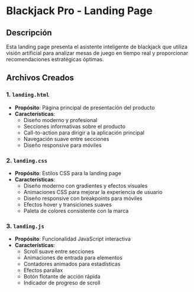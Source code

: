 # Blackjack Pro - Landing Page

## Descripción

Esta landing page presenta el asistente inteligente de blackjack que utiliza visión artificial para analizar mesas de juego en tiempo real y proporcionar recomendaciones estratégicas óptimas.

## Archivos Creados

### 1. `landing.html`
- **Propósito**: Página principal de presentación del producto
- **Características**:
  - Diseño moderno y profesional
  - Secciones informativas sobre el producto
  - Call-to-action para dirigir a la aplicación principal
  - Navegación suave entre secciones
  - Diseño responsive para móviles

### 2. `landing.css`
- **Propósito**: Estilos CSS para la landing page
- **Características**:
  - Diseño moderno con gradientes y efectos visuales
  - Animaciones CSS para mejorar la experiencia de usuario
  - Diseño responsive con breakpoints para móviles
  - Efectos hover y transiciones suaves
  - Paleta de colores consistente con la marca

### 3. `landing.js`
- **Propósito**: Funcionalidad JavaScript interactiva
- **Características**:
  - Scroll suave entre secciones
  - Animaciones de entrada para elementos
  - Contadores animados para estadísticas
  - Efectos parallax
  - Botón flotante de acción rápida
  - Indicador de progreso de scroll
